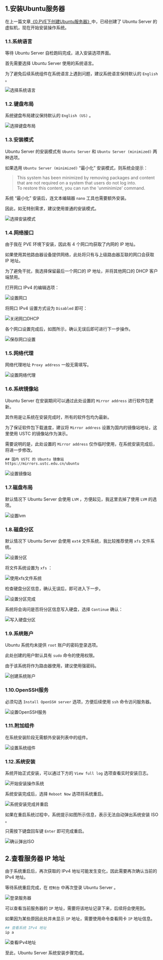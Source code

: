 ## 1.安装Ubuntu服务器

在上一篇文章[《0.PVE下创建Ubuntu服务器》](./0.PVE下创建Ubuntu服务器.md)中，已经创建了 Ubuntu Server 的虚拟机，现在开始安装操作系统。

### 1.1.系统语言

等待 Ubuntu Server 自检跑码完成，进入安装选项界面。  

首先需要选择 Ubuntu Server 使用的系统语言。  

为了避免后续系统组件在系统语言上遇到问题，建议系统语言保持默认的 `English` 。

![选择系统语言](img/p1/u_choose_language.png)

### 1.2.键盘布局

系统键盘布局建议保持默认的 `English (US)` 。  

![选择键盘布局](img/p1/u_choose_keyboard.png)

### 1.3.安装模式

Ubuntu Server 的安装模式有 `Ubuntu Server` 和 `Ubuntu Server (minimized)` 两种选项。  

如果选用 `Ubuntu Server (minimized)` “最小化” 安装模式，则系统会提示：

> This system has been minimized by removing packages and content that are not required on a system that users do not log into.  
> To restore this content, you can run the 'unminimize' command.  

系统 “最小化” 安装后，连文本编辑器 `nano` 工具也需要额外安装。  

因此，如无特别需求，建议使用普通的安装模式。 

![选择安装模式](img/p1/u_choose_system_mode.png) 

### 1.4.网络接口

由于我在 PVE 环境下安装，因此有 4 个网口均获取了内网的 IP 地址。  

如果使用其他路由器设备提供网络，此处将只有与上级路由器互联的网口会获取 IP 地址。  

为了避免干扰，我选择保留最后一个网口的 IP 地址，并将其他网口的 DHCP 客户端禁用。  

打开网口 IPv4 的编辑选项：  

![设置网口](img/p1/u_setup_network_interfaces.png)

将网口 IPv4 设置方式设为 `Disabled` 即可：  

![关闭网口DHCP](img/p1/u_network_interface_disable.png)

各个网口设置完成后，如图所示，确认无误后即可进行下一步操作。

![保存网口设置](img/p1/u_setup_network_interface_done.png)

### 1.5.网络代理

网络代理地址 `Proxy address` 一般无需填写。

![设置网络代理](img/p1/u_setup_proxy.png)  

### 1.6.系统镜像站

Ubuntu Server 在安装期间可以通过此处设置的 `Mirror address` 进行软件包更新。  

其作用是让系统在安装完成时，所有的软件包均为最新。  

为了保证软件包下载速度，建议将 `Mirror address` 设置为国内的镜像站地址，这里使用 USTC 的镜像站作为演示。  

需要说明的是，此处设置的 `Mirror address` 仅作临时使用，在系统安装完成后，将进一步修改。

```txt
## 国内 USTC 的 Ubuntu 镜像站
https://mirrors.ustc.edu.cn/ubuntu
```

![设置镜像站](img/p1/u_setup_mirror.png)

### 1.7.磁盘布局

默认情况下 Ubuntu Server 会使用 `LVM` ，方便起见，我这里去掉了使用 `LVM` 的选项。

![设置lvm](img/p1/u_setup_no_lvm.png)

### 1.8.磁盘分区

默认情况下 Ubuntu Server 会使用 `ext4` 文件系统，我比较推荐使用 `xfs` 文件系统。  

![设置分区](img/p1/u_setup_edit_filesystem.png)

将文件系统设置为 `xfs` ：

![使用xfs文件系统](img/p1/u_setup_xfs.png)

检查硬盘分区信息，确认无误后，即可进入下一步。

![设置分区完成](img/p1/u_setup_disk_done.png)

系统将会询问是否将分区信息写入硬盘，选择 `Continue` 确认：  

![写入硬盘分区](img/p1/u_setup_disk_confirm.png)

### 1.9.系统账户

Ubuntu 系统均未提供 `root` 账户的密码登录选项。  

此处创建的用户默认具有 `sudo` 命令的使用权限。  

由于该系统将作为路由器使用，建议使用强密码。

![创建系统账户](img/p1/u_setup_user.png)

### 1.10.OpenSSH服务

必须勾选 `Install OpenSSH server` 选项，方便后续使用 `ssh` 命令访问服务器。  

![设置OpenSSH服务](img/p1/u_setup_openssh.png)

### 1.11.附加组件

在系统安装阶段无需额外安装列表中的组件。

![设置系统组件](img/p1/u_setup_software.png)

### 1.12.系统安装

系统开始正式安装，可以通过下方的 `View full log` 选项查看实时安装日志。

![开始安装操作系统](img/p1/u_setup_installation_start.png)

系统安装完成后，选择 `Reboot Now` 选项将系统重启。

![系统安装完成并重启](img/p1/u_setup_reboot_system.png)

如果在重启系统过程中，系统提示如图所示信息，表示无法自动弹出系统安装 ISO 。  

只需按下键盘回车键 `Enter` 即可完成重启。  

![确认弹出ISO](img/p1/u_setup_unmount_iso.png)  

## 2.查看服务器 IP 地址

由于系统重启后，再次获取的 IPv4 地址可能发生变化，因此需要再次确认当前的 IPv4 地址。  

等待系统重启完成，在 `控制台` 中再次登录 Ubuntu Server 。  

![登录服务器](img/p1/u_login.png)

可以查看当前服务器的 `IP` 地址，需要将该地址记录下来，后续将会使用到。  

如果因为某些原因此处并未显示 `IP` 地址，需要使用命令查看网卡 `IP` 地址信息。  

```bash
## 查看系统 IPv4 地址
ip a
```

![查看IPv4地址](img/p1/u_check_ipv4.png)

至此，Ubuntu Server 系统安装步骤完成。